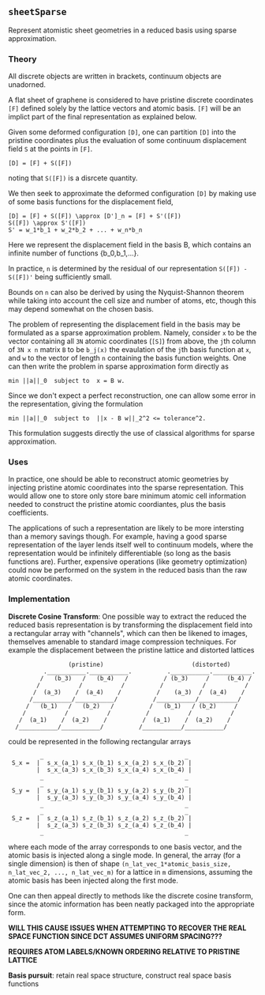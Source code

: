 
## `sheetSparse`
Represent atomistic sheet geometries in a reduced basis using sparse approximation.

### Theory
All discrete objects are written in brackets, continuum objects are unadorned.

A flat sheet of graphene is considered to have pristine discrete coordinates `[F]` defined solely by the lattice vectors and atomic basis.
`[F]` will be an implict part of the final representation as explained below.

Given some deformed configuration `[D]`, one can partition `[D]` into the pristine coordinates plus the evaluation of some continuum displacement field `S` at the points in `[F]`.

```
[D] = [F] + S([F]) 
```
noting that `S([F])` is a disrcete quantity.

We then seek to approximate the deformed configuration `[D]` by making use of some basis functions for the displacement field,

```
[D] = [F] + S([F]) \approx [D']_n = [F] + S'([F])
S([F]) \approx S'([F])
S' = w_1*b_1 + w_2*b_2 + ... + w_n*b_n
```

Here we represent the displacement field in the basis B, which contains an infinite number of functions {b_0,b_1,...}.

In practice, `n` is determined by the residual of our representation `S([F]) - S([F])'` being sufficiently small.

Bounds on `n` can also be derived by using the Nyquist-Shannon theorem while taking into account the cell size and number of atoms, etc, though this may depend somewhat on the chosen basis.

The problem of representing the displacement field in the basis may be formulated as a sparse approximation problem.
Namely, consider `x` to be the vector containing all `3N` atomic coordinates (`[S]`) from above, the `j`th column of `3N x n` matrix `B` to be `b_j(x)` the evaulation of the `j`th basis function at `x`, and `w` to the vector of length `n` containing the basis function weights. 
One can then write the problem in sparse approximation form directly as
```
min ||a||_0  subject to  x = B w.
```

Since we don't expect a perfect reconstruction, one can allow some error in the representation, giving the formulation
```
min ||a||_0  subject to  ||x - B w||_2^2 <= tolerance^2.
```

This formulation suggests directly the use of classical algorithms for sparse approximation.


### Uses
In practice, one should be able to reconstruct atomic geometries by injecting pristine atomic coordinates into the sparse representation.
This would allow one to store only store bare minimum atomic cell information needed to construct the pristine atomic coordiantes, plus the basis coefficients.

The applications of such a representation are likely to be more intersting than a memory savings though.
For example, having a good sparse representation of the layer lends itself well to continuum models, where the representation would be infinitely differentiable (so long as the basis functions are).
Further, expensive operations (like geometry optimization) could now be performed on the system in the reduced basis than the raw atomic coordinates.


### Implementation
**Discrete Cosine Transform**: One possible way to extract the reduced the reduced basis representation is by transforming the displacement field into a rectangular array with "channels", which can then be likened to images, themselves amenable to standard image compression techniques.
For example the displacement between the pristine lattice and distorted lattices
```
                 (pristine)                         (distorted)
          .___________.___________.          .___________.___________.
         /   (b_3)   /   (b_4)   /          / (b_3)     /     (b_4) /
        /           /           /          /           /           /
       /  (a_3)    /  (a_4)    /          /    (a_3)  /  (a_4)    /
      /___________/___________/          /___________/___________/
     /   (b_1)   /   (b_2)   /          /   (b_1)   / (b_2)     /
    /           /           /          /           /           /
   /  (a_1)    /  (a_2)    /          /  (a_1)    /  (a_2)    /
  /___________/___________/          /___________/___________/
```
could be represented in the following rectangular arrays
```
         _                                        _
 S_x =  |  s_x_(a_1) s_x_(b_1) s_x_(a_2) s_x_(b_2) |
        |  s_x_(a_3) s_x_(b_3) s_x_(a_4) s_x_(b_4) |
         _                                        _
         _                                        _
 S_y =  |  s_y_(a_1) s_y_(b_1) s_y_(a_2) s_y_(b_2) |
        |  s_y_(a_3) s_y_(b_3) s_y_(a_4) s_y_(b_4) |
         _                                        _
         _                                        _
 S_z =  |  s_z_(a_1) s_z_(b_1) s_z_(a_2) s_z_(b_2) |
        |  s_z_(a_3) s_z_(b_3) s_z_(a_4) s_z_(b_4) |
         _                                        _
```
where each mode of the array corresponds to one basis vector, and the atomic basis is injected along a single mode.
In general, the array (for a single dimension) is then of shape `(n_lat_vec_1*atomic_basis_size, n_lat_vec_2, ..., n_lat_vec_m)` for a lattice in `m` dimensions, assuming the atomic basis has been injected along the first mode.

One can then appeal directly to methods like the discrete cosine transform, since the atomic information has been neatly packaged into the appropriate form.

**WILL THIS CAUSE ISSUES WHEN ATTEMPTING TO RECOVER THE REAL SPACE FUNCTION SINCE DCT ASSUMES UNIFORM SPACING???**

**REQUIRES ATOM LABELS/KNOWN ORDERING RELATIVE TO PRISTINE LATTICE**

**Basis pursuit**: retain real space structure, construct real space basis functions 

